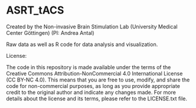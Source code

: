 # ASRT_tACS

Created by the Non-invasive Brain Stimulation Lab (University Medical Center Göttingen) (PI: Andrea Antal)


Raw data as well as R code for data analysis and visualization.


License:

The code in this repository is made available under the terms of the Creative Commons Attribution-NonCommercial 4.0 International License (CC BY-NC 4.0). This means that you are free to use, modify, and share the code for non-commercial purposes, as long as you provide appropriate credit to the original author and indicate any changes made. For more details about the license and its terms, please refer to the LICENSE.txt file.
